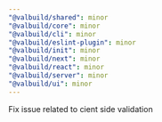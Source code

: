 ```yaml
---
"@valbuild/shared": minor
"@valbuild/core": minor
"@valbuild/cli": minor
"@valbuild/eslint-plugin": minor
"@valbuild/init": minor
"@valbuild/next": minor
"@valbuild/react": minor
"@valbuild/server": minor
"@valbuild/ui": minor
---
```


Fix issue related to cient side validation
